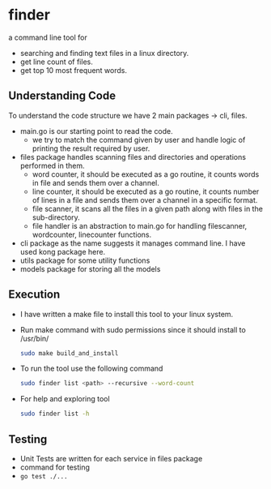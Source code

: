 # finder

a command line tool for

- searching and finding text files in a linux directory.
- get line count of files.
- get top 10 most frequent words.

## Understanding Code

To understand the code structure we have 2 main packages -> cli, files.

- main.go is our starting point to read the code.
  - we try to match the command given by user and handle logic of printing the result required by user.
- files package handles scanning files and directories and operations performed in them.
  - word counter, it should be executed as a go routine, it counts words in file and sends them over a channel.
  - line counter, it should be executed as a go routine, it counts number of lines in a file and sends them over a channel in a specific format.
  - file scanner, it scans all the files in a given path along with files in the sub-directory.
  - file handler is an abstraction to main.go for handling filescanner, wordcounter, linecounter functions.
- cli package as the name suggests it manages command line. I have used kong package here.
- utils package for some utility functions
- models package for storing all the models

## Execution

- I have written a make file to install this tool to your linux system.
- Run make command with sudo permissions since it should install to /usr/bin/

  ``` bash
  sudo make build_and_install
  ```

- To run the tool use the following command
  
  ``` bash
  sudo finder list <path> --recursive --word-count
  ```

- For help and exploring tool
  
  ``` bash
  sudo finder list -h
  ```

## Testing

- Unit Tests are written for each service in files package
- command for testing
- ```go test ./...```
